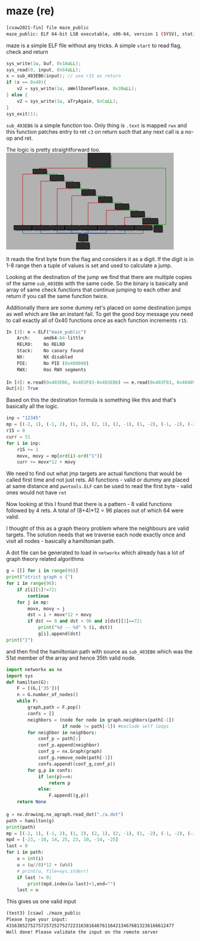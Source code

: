 [](ctf=csaw-finals-2021)
[](type=reverse)
[](tags=ida)
[](tools=ida)

# maze (re)

```sh
[csaw2021-fin] file maze_public
maze_public: ELF 64-bit LSB executable, x86-64, version 1 (SYSV), statically linked, stripped
```

maze is a simple ELF file without any tricks. A simple `start` to read flag, check and return

```c
sys_write(1u, buf, 0x1AuLL);
sys_read(0, input, 0x64uLL);
x = sub_403EB6(input); // use r15 as return
if (x == 0x40){
    v2 = sys_write(1u, aWellDonePlease, 0x3BuLL);
} else {
    v2 = sys_write(1u, aTryAgain, 0xCuLL);
}
sys_exit(1);
```
`sub_403EB6` is a simple function too. Only thing is `.text` is mapped `rwx` and this function patches entry to ret `c3` on return such that any next call is a no-op and ret.

The logic is pretty straightforward too.
![node](node.png)

It reads the first byte from the flag and considers it as a digit. If the digit is in 1-8 range then a tuple of values is set and used to calculate a jump.

Looking at the destination of the jump we find that there are multiple copies of the same `sub_403EB6` with the same code. So the binary is basically and array of same check functions that continue jumping to each other and return if you call the same function twice.

Additionally there are some dummy ret's placed on some destination jumps as well which are like an instant fail. To get the good boy message you need to call exactly all of 0x40 functions once as each function increments `r15`.

```python
In [3]: e = ELF("maze_public")
    Arch:     amd64-64-little
    RELRO:    No RELRO
    Stack:    No canary found
    NX:       NX disabled
    PIE:      No PIE (0x400080)
    RWX:      Has RWX segments

In [4]: e.read(0x403EB6, 0x403F83-0x403EB6) == e.read(0x403F83, 0x404050-0x403F83)
Out[4]: True
```

Based on this the destination formula is something like this and that's basically all the logic.

```python
inp = "12345"
mp = [(-2, 1), (-1, 2), (1, 2), (2, 1), (2, -1), (1, -2), (-1, -2), (-2, -1)]
r15 = 0
curr = 51
for i in inp:
    r15 += 1
    movx, movy = mp[ord(i)-ord("1")]
    curr += movx*12 + movy
```

We need to find out what jmp targets are actual functions that would be called first time and not just rets. All functions - valid or dummy are placed at same distance and `pwntools.ELF` can be used to read the first byte - valid ones would not have `ret`

Now looking at this I found that there is a pattern - 8 valid functions followed by 4 rets. A total of (8+4)*12 = 96 places out of which 64 were valid.

I thought of this as a graph theory problem where the neighbours are valid targets. The solution needs that we traverse each node exactly once and visit all nodes - basically a hamiltonian path.

A dot file can be generated to load in `networkx` which already has a lot of graph theory related algorithms

```python
g = [[] for i in range(96)]
print("strict graph x {")
for i in range(96):
    if z[i][1]!=72:
        continue
    for j in mp:
        movx, movy = j
        dst = i + movx*12 + movy
        if dst >= 0 and dst < 96 and z[dst][1]==72:
            print("%d -- %d" % (i, dst))
            g[i].append(dst)
print("}")
```

and then find the hamiltonian path with source as `sub_403EB6` which was the 51st member of the array and hence 35th valid node.

```python
import networkx as nx
import sys
def hamilton(G):
    F = [(G,['35'])]
    n = G.number_of_nodes()
    while F:
        graph,path = F.pop()
        confs = []
        neighbors = (node for node in graph.neighbors(path[-1])
                     if node != path[-1]) #exclude self loops
        for neighbor in neighbors:
            conf_p = path[:]
            conf_p.append(neighbor)
            conf_g = nx.Graph(graph)
            conf_g.remove_node(path[-1])
            confs.append((conf_g,conf_p))
        for g,p in confs:
            if len(p)==n:
                return p
            else:
                F.append((g,p))
    return None

g = nx.drawing.nx_agraph.read_dot("./a.dot")
path = hamilton(g)
print(path)
mp = [(-2, 1), (-1, 2), (1, 2), (2, 1), (2, -1), (1, -2), (-1, -2), (-2, -1)]
mpd = [-23, -10, 14, 25, 23, 10, -14, -25]
last = 0
for i in path:
    u = int(i)
    u = (u//8)*12 + (u%8)
    # print(u, file=sys.stderr)
    if last != 0:
        print(mpd.index(u-last)+1,end="")
    last = u
```

This gives us one valid input

```sh
(test3) [csaw] ./maze_public
Please type your input:
431638527527572572527527223163816467611642134676813236166612477
Well done! Please validate the input on the remote server
```
